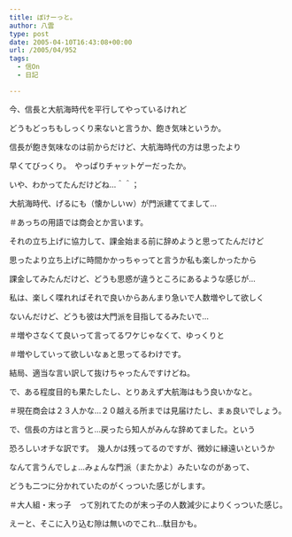 ```yaml
---
title: ぼけーっと。
author: 八雲
type: post
date: 2005-04-10T16:43:08+00:00
url: /2005/04/952
tags:
  - 信On
  - 日記

---
```

今、信長と大航海時代を平行してやっているけれど
  
どうもどっちもしっくり来ないと言うか、飽き気味というか。
  
信長が飽き気味なのは前からだけど、大航海時代の方は思ったより
  
早くてびっくり。　やっぱりチャットゲーだったか。
  
いや、わかってたんだけどね…＾＾；
  
大航海時代、げるにも（懐かしいｗ）が門派建ててまして…
  
＃あっちの用語では商会とか言います。
  
それの立ち上げに協力して、課金始まる前に辞めようと思ってたんだけど
  
思ったより立ち上げに時間かかっちゃってと言うか私も楽しかったから
  
課金してみたんだけど、どうも思惑が違うところにあるような感じが…
  
私は、楽しく喋れればそれで良いからあんまり急いで人数増やして欲しく
  
ないんだけど、どうも彼は大門派を目指してるみたいで…
  
＃増やさなくて良いって言ってるワケじゃなくて、ゆっくりと
  
＃増やしていって欲しいなぁと思ってるわけです。
  
結局、適当な言い訳して抜けちゃったんですけどね。
  
で、ある程度目的も果たしたし、とりあえず大航海はもう良いかなと。
  
＃現在商会は２３人かな…２０越える所までは見届けたし、まぁ良いでしょう。

で、信長の方はと言うと…戻ったら知人がみんな辞めてました。という
  
恐ろしいオチな訳です。　幾人かは残ってるのですが、微妙に縁遠いというか
  
なんて言うんでしょ…みょんな門派（またかよ）みたいなのがあって、
  
どうも二つに分かれていたのがくっついた感じがします。
  
＃大人組・末っ子　って別れてたのが末っ子の人数減少によりくっついた感じ。
  
えーと、そこに入り込む隙は無いのでこれ…駄目かも。
